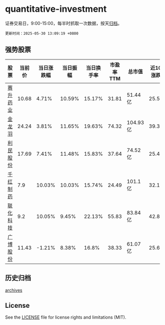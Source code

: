 # quantitative-investment

证券交易日，9:00-15:00，每半时抓取一次数据，按天[归档](archives)。

`更新时间：2025-05-30 13:09:19 +0800`

## 强势股票

|股票|当前价|当日涨跌幅|当日振幅|当日换手率|市盈率TTM|总市值|近10日涨跌幅|
|----|----|----|----|----|----|----|----|
|[赛升药业](https://xueqiu.com/S/SZ300485)|10.68|4.71%|10.59%|15.17%|31.81|51.44亿|25.5%|
|[金龙羽](https://xueqiu.com/S/SZ002882)|24.24|3.81%|11.65%|19.63%|74.32|104.93亿|39.39%|
|[利民股份](https://xueqiu.com/S/SZ002734)|17.69|7.41%|11.48%|15.83%|37.64|74.52亿|25.46%|
|[千红制药](https://xueqiu.com/S/SZ002550)|7.9|10.03%|10.03%|15.74%|24.49|101.1亿|32.11%|
|[联化科技](https://xueqiu.com/S/SZ002250)|9.2|10.05%|9.45%|22.13%|55.83|83.84亿|42.86%|
|[广博股份](https://xueqiu.com/S/SZ002103)|11.43|-1.21%|8.38%|16.8%|38.33|61.07亿|25.6%|

## 历史归档

[archives](archives)

## License

See the [LICENSE](LICENSE) file for license rights and limitations (MIT).